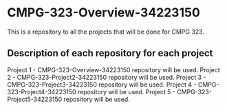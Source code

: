 # CMPG-323-Overview-34223150
This is a repository to all the projects that will be done for CMPG 323.

## Description of each repository for each project
Project 1 - CMPG-323-Overview-34223150 repository will be used.
Project 2 - CMPG-323-Project2-34223150 repository will be used.
Project 3 - CMPG-323-Project3-34223150 repository will be used.
Project 4 - CMPG-323-Project4-34223150 repository will be used.
Project 5 - CMPG-323-Project5-34223150 repository will be used.


